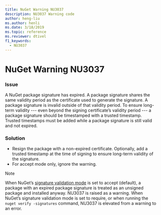 ```yaml
---
title: NuGet Warning NU3037
description: NU3037 Warning code
author: heng-liu
ms.author: henli
ms.date: 3/18/2019
ms.topic: reference
ms.reviewer: dtivel
f1_keywords: 
  - NU3037
---
```


# NuGet Warning NU3037

### Issue

A NuGet package signature has expired.
A package signature shares the same validity period as the certificate used to generate the signature. A package signature is invalid outside of that validity period.
To ensure long-term validity --- even beyond the signing certificate’s validity period --- a package signature should be timestamped with a trusted timestamp. Trusted timestamps must be added while a package signature is still valid and not expired.


### Solution

* Resign the package with a non-expired certificate. Optionally, add a trusted timestamp at the time of signing to ensure long-term validity of the signature.
* For accept mode only, ignore the warning.

> [!Note]
> When NuGet’s [signature validation mode](https://docs.microsoft.com/en-us/nuget/consume-packages/installing-signed-packages#configure-package-signature-requirements) is set to accept (default), a package with an expired package signature is treated as an unsigned package and installed anyway. NU3037 is raised as a warning. When NuGet’s signature validation mode is set to require, or when running the `nuget verify -signatures` command, NU3037 is elevated from a warning to an error. 